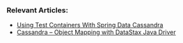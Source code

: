 ### Relevant Articles:

- [Using Test Containers With Spring Data Cassandra](https://www.baeldung.com/spring-data-cassandra-test-containers)
- [Cassandra – Object Mapping with DataStax Java Driver](https://www.baeldung.com/cassandra-object-mapping-datastax-java-driver)
